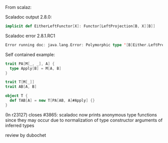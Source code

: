 From scalaz:

Scaladoc output 2.8.0:

```scala
implicit def EitherLeftFunctor[X]: Functor[LeftProjection[B, X][B]]
```

Scaladoc error 2.8.1.RC1

```scala
Error running doc: java.lang.Error: Polymorphic type '[B]Either.LeftProjection[B,X]' cannot be printed as a type
```

Self contained example:

```scala
trait PA[M[_, _], A] {
  type Apply[B] = M[A, B]
}

trait T[M[_]]
trait AB[A, B]

object T {
  def TAB[A] = new T[PA[AB, A]#Apply] {}
}
```

(In r23127) closes #3865: scaladoc now prints anonymous type functions since they may occur due to normalization of type constructor arguments of inferred types

review by dubochet

